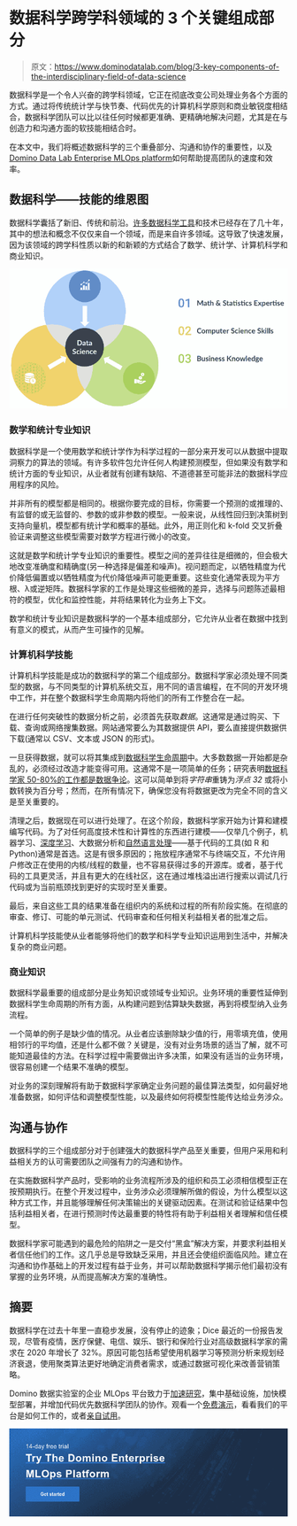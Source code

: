 # 数据科学跨学科领域的 3 个关键组成部分

> 原文：<https://www.dominodatalab.com/blog/3-key-components-of-the-interdisciplinary-field-of-data-science>

数据科学是一个令人兴奋的跨学科领域，它正在彻底改变公司处理业务各个方面的方式。通过将传统统计学与快节奏、代码优先的计算机科学原则和商业敏锐度相结合，数据科学团队可以比以往任何时候都更准确、更精确地解决问题，尤其是在与创造力和沟通方面的软技能相结合时。

在本文中，我们将概述数据科学的三个重叠部分、沟通和协作的重要性，以及[Domino Data Lab Enterprise MLOps platform](/product/domino-enterprise-mlops-platform)如何帮助提高团队的速度和效率。

## 数据科学——技能的维恩图

数据科学囊括了新旧、传统和前沿。[许多数据科学工具](https://www.dominodatalab.com/blog/data-science-tools)和技术已经存在了几十年，其中的想法和概念不仅仅来自一个领域，而是来自许多领域。这导致了快速发展，因为该领域的跨学科性质以新的和新颖的方式结合了数学、统计学、计算机科学和商业知识。

![3 Components of Data Science](img/ccf962c2d460fc1614081d05a9983172.png)

### 数学和统计专业知识

数据科学是一个使用数学和统计学作为科学过程的一部分来开发可以从数据中提取洞察力的算法的领域。有许多软件包允许任何人构建预测模型，但如果没有数学和统计方面的专业知识，从业者就有创建有缺陷、不道德甚至可能非法的数据科学应用程序的风险。

并非所有的模型都是相同的。根据你要完成的目标，你需要一个预测的或推理的、有监督的或无监督的、参数的或非参数的模型。一般来说，从线性回归到决策树到支持向量机，模型都有统计学和概率的基础。此外，用正则化和 k-fold 交叉折叠验证来调整这些模型需要对数学方程进行微小的改变。

这就是数学和统计学专业知识的重要性。模型之间的差异往往是细微的，但会极大地改变准确度和精确度(另一种选择是偏差和噪声)。视问题而定，以牺牲精度为代价降低偏置或以牺牲精度为代价降低噪声可能更重要。这些变化通常表现为平方根、λ或逆矩阵。数据科学家的工作是处理这些细微的差异，选择与问题陈述最相符的模型，优化和监控性能，并将结果转化为业务上下文。

数学和统计专业知识是数据科学的一个基本组成部分，它允许从业者在数据中找到有意义的模式，从而产生可操作的见解。

### 计算机科学技能

计算机科学技能是成功的数据科学的第二个组成部分。数据科学家必须处理不同类型的数据，与不同类型的计算机系统交互，用不同的语言编程，在不同的开发环境中工作，并在整个数据科学生命周期内将他们的所有工作整合在一起。

在进行任何突破性的数据分析之前，必须首先获取*数据*。这通常是通过购买、下载、查询或网络搜集数据。网站通常要么为其数据提供 API，要么直接提供数据供下载(通常以 CSV、文本或 JSON 的形式)。

一旦获得数据，就可以将其集成到[数据科学生命周期](https://www.dominodatalab.com/blog/data-science-problem-solving-for-novices)中。大多数数据一开始都是杂乱的，必须经过改造才能变得可用。这通常不是一项简单的任务；研究表明[数据科学家 50-80%的工作都是数据争论](https://www.nytimes.com/2014/08/18/technology/for-big-data-scientists-hurdle-to-insights-is-janitor-work.html)。这可以简单到将*字符串*重铸为*浮点 32* 或将小数转换为百分号；然而，在所有情况下，确保您没有将数据更改为完全不同的含义是至关重要的。

清理之后，数据现在可以进行处理了。在这个阶段，数据科学家开始为计算和建模编写代码。为了对任何高度技术性和计算性的东西进行建模——仅举几个例子，机器学习、[深度学习](https://www.dominodatalab.com/blog/deep-learning-introduction)、大数据分析和[自然语言处理](https://www.dominodatalab.com/blog/natural-language-in-python-using-spacy)——基于代码的工具(如 R 和 Python)通常是首选。这是有很多原因的；拖放程序通常不与终端交互，不允许用户修改正在使用的内核/线程的数量，也不容易获得过多的开源库。或者，基于代码的工具更灵活，并且有更大的在线社区，这在通过堆栈溢出进行搜索以调试几行代码或为当前瓶颈找到更好的实现时至关重要。

最后，来自这些工具的结果准备在组织内的系统和过程的所有阶段实施。在彻底的审查、修订、可能的单元测试、代码审查和任何相关利益相关者的批准之后。

计算机科学技能使从业者能够将他们的数学和科学专业知识运用到生活中，并解决复杂的商业问题。

### 商业知识

数据科学最重要的组成部分是业务知识或领域专业知识。业务环境的重要性延伸到数据科学生命周期的所有方面，从构建问题到估算缺失数据，再到将模型纳入业务流程。

一个简单的例子是缺少值的情况。从业者应该删除缺少值的行，用零填充值，使用相邻行的平均值，还是什么都不做？关键是，没有对业务场景的适当了解，就不可能知道最佳的方法。在科学过程中需要做出许多决策，如果没有适当的业务环境，很容易创建一个结果不准确的模型。

对业务的深刻理解将有助于数据科学家确定业务问题的最佳算法类型，如何最好地准备数据，如何评估和调整模型性能，以及最终如何将模型性能传达给业务涉众。

## 沟通与协作

数据科学的三个组成部分对于创建强大的数据科学产品至关重要，但用户采用和利益相关方的认可需要团队之间强有力的沟通和协作。

在实施数据科学产品时，受影响的业务流程所涉及的组织和员工必须相信模型正在按预期执行。在整个开发过程中，业务涉众必须理解所做的假设，为什么模型以这种方式工作，并且能够理解任何决策输出的关键驱动因素。在测试和验证结果中包括利益相关者，在进行预测时传达最重要的特性将有助于利益相关者理解和信任模型。

数据科学家可能遇到的最危险的陷阱之一是交付“黑盒”解决方案，并要求利益相关者信任他们的工作。这几乎总是导致缺乏采用，并且还会使组织面临风险。建立在沟通和协作基础上的开发过程有益于业务，并可以帮助数据科学揭示他们最初没有掌握的业务环境，从而提高解决方案的准确性。

## 摘要

数据科学在过去十年里一直稳步发展，没有停止的迹象；Dice 最近的一份报告发现，尽管有疫情，医疗保健、电信、娱乐、银行和保险行业对高级数据科学家的需求在 2020 年增长了 32%。原因可能包括希望使用机器学习等预测分析来规划经济衰退，使用聚类算法更好地确定消费者需求，或通过数据可视化来改善营销策略。

Domino 数据实验室的企业 MLOps 平台致力于[加速研究](https://www.dominodatalab.com/)，集中基础设施，加快模型部署，并增加代码优先数据科学团队的协作。观看一个[免费演示](https://www.dominodatalab.com/demo/)，看看我们的平台是如何工作的，或者[亲自试用](https://www.dominodatalab.com/trial/)。

[![14-day free trial  Try The Domino Enterprise MLOps Platform Get started](img/4b2c6aa363d959674d8585491f0e18b8.png)](https://cta-redirect.hubspot.com/cta/redirect/6816846/28f05935-b374-4903-9806-2b4e86e1069d)